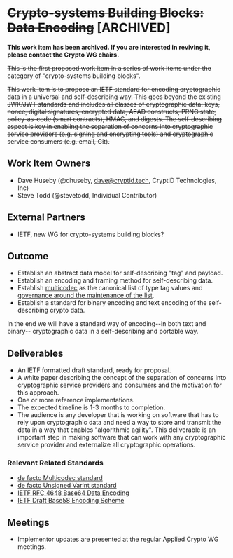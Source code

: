 # ~~Crypto-systems Building Blocks: Data Encoding~~ [ARCHIVED]

**This work item has been archived. If you are interested in reviving it, please contact the Crypto WG chairs.**

~~This is the first proposed work item in a series of work items under the
category of "crypto-systems building blocks".~~

~~This work item is to propose an IETF standard for encoding cryptographic data
in a universal and self-describing way. This goes beyond the existing JWK/JWT
standards and includes all classes of cryptographic data: keys, nonce, digital
signatures, encrypted data, AEAD constructs, PRNG state, policy-as-code (smart
contracts), HMAC, and digests. The self-describing aspect is key in enabling
the separation of concerns into cryptographic service providers (e.g. signing
and encrypting tools) and cryptographic service consumers (e.g. email, Git).~~

## Work Item Owners
- Dave Huseby (@dhuseby, dave@cryptid.tech, CryptID Technologies, Inc)
- Steve Todd (@stevetodd, Individual Contributor)

## External Partners
- IETF, new WG for crypto-systems building blocks?

## Outcome
- Establish an abstract data model for self-describing "tag" and payload.
- Establish an encoding and framing method for self-describing data.
- Establish [multicodec][0] as the canonical list of type tag values and
  [governance around the maintenance of the list][1].
- Establish a standard for binary encoding and text encoding of the self-
  describing crypto data.

In the end we will have a standard way of encoding--in both text and binary--
cryptographic data in a self-describing and portable way.

## Deliverables
- An IETF formatted draft standard, ready for proposal.
- A white paper describing the concept of the separation of concerns into
  cryptographic service providers and consumers and the motivation for this
  approach.
- One or more reference implementations.
- The expected timeline is 1-3 months to completion.
- The audience is any developer that is working on software that has to rely
  upon cryptographic data and need a way to store and transmit the data in a
  way that enables "algorithmic agility". This deliverable is an important
  step in making software that can work with any cryptographic service provider
  and externalize all cryptographic operations.

### Relevant Related Standards
- [de facto Multicodec standard][2]
- [de facto Unsigned Varint standard][3]
- [IETF RFC 4648 Base64 Data Encoding][4]
- [IETF Draft Base58 Encoding Scheme][5]

## Meetings
- Implementor updates are presented at the regular Applied Crypto WG meetings.

[0]: https://github.com/multiformats/multicodec#multicodec-table
[1]: https://github.com/multiformats/multicodec#adding-new-multicodecs-to-the-table
[2]: https://github.com/multiformats/multicodec
[3]: https://github.com/multiformats/unsigned-varint
[4]: https://datatracker.ietf.org/doc/html/rfc4648
[5]: https://datatracker.ietf.org/doc/draft-msporny-base58/03/

